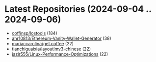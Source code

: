 # Latest Repositories (2024-09-04 .. 2024-09-06)

- [coffinsp/lostools](https://github.com/coffinsp/lostools) (184)
- [ahr10813/Ethereum-Vanity-Wallet-Generator](https://github.com/ahr10813/Ethereum-Vanity-Wallet-Generator) (38)
- [mariaccarolina/get.coffee](https://github.com/mariaccarolina/get.coffee) (22)
- [tianchiguaixia/layoutlmv3-chinese](https://github.com/tianchiguaixia/layoutlmv3-chinese) (22)
- [jazir555/Linux-Performance-Optimizations](https://github.com/jazir555/Linux-Performance-Optimizations) (22)
